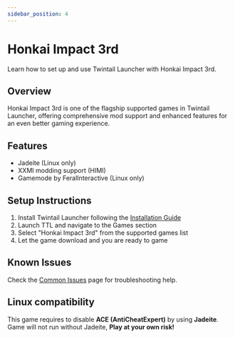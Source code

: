 ```yaml
---
sidebar_position: 4
---
```


# Honkai Impact 3rd

Learn how to set up and use Twintail Launcher with Honkai Impact 3rd.

## Overview

Honkai Impact 3rd is one of the flagship supported games in Twintail Launcher, offering comprehensive mod support and enhanced features for an even better gaming experience.

## Features

- Jadeite (Linux only)
- XXMI modding support (HIMI)
- Gamemode by FeralInteractive (Linux only)

## Setup Instructions

1. Install Twintail Launcher following the [Installation Guide](../installation/overview)
2. Launch TTL and navigate to the Games section
3. Select "Honkai Impact 3rd" from the supported games list
4. Let the game download and you are ready to game

## Known Issues

Check the [Common Issues](../troubleshooting/common-issues) page for troubleshooting help.

## Linux compatibility

This game requires to disable **ACE (AntiCheatExpert)** by using **Jadeite**. Game will not run without Jadeite, **Play at your own risk!**